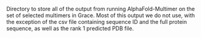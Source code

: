 Directory to store all of the output from running AlphaFold-Multimer on the set of selected multimers in Grace. Most of this output we do not use, with the exception of the csv file containing sequence ID and the full protein sequence, as well as the rank 1 predicted PDB file.
